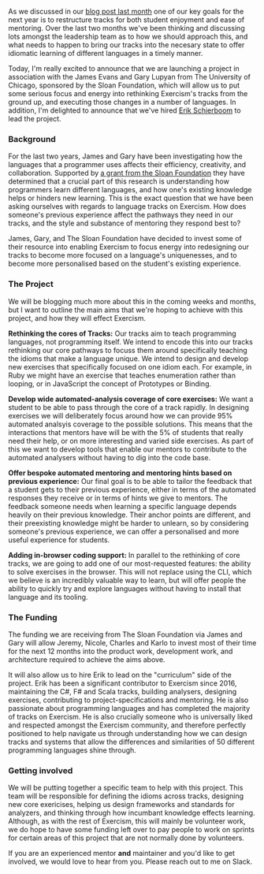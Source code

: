 As we discussed in our [blog post last month](https://exercism.io/blog/whats-next-for-exercism-aug-2019) one of our key goals for the next year is to restructure tracks for both student enjoyment and ease of mentoring. Over the last two months we've been thinking and discussing lots amongst the leadership team as to how we should approach this, and what needs to happen to bring our tracks into the necesary state to offer idiomatic learning of different languages in a timely manner.

Today, I'm really excited to announce that we are launching a project in association with the James Evans and Gary Lupyan from The University of Chicago, sponsored by the Sloan Foundation, which will allow us to put some serious focus and energy into rethinking Exercism's tracks from the ground up, and executing those changes in a number of languages. In addition, I'm delighted to announce that we've hired [Erik Schierboom](https://www.erikschierboom.com/about/) to lead the project.

### Background

For the last two years, James and Gary have been investigating how the languages that a programmer uses affects their efficiency, creativity, and collaboration. Supported by [a grant from the Sloan Foundation](https://sloan.org/grant-detail/8001) they have determined that a crucial part of this research is understanding how programmers learn different languages, and how one's existing knowledge helps or hinders new learning. This is the exact question that we have been asking ourselves with regards to language tracks on Exercism. How does someone's previous experience affect the pathways they need in our tracks, and the style and substance of mentoring they respond best to?

James, Gary, and The Sloan Foundation have decided to invest some of their resource into enabling Exercism to focus energy into redesigning our tracks to become more focused on a language's uniquenesses, and to become more personalised based on the student's existing experience.

### The Project

We will be blogging much more about this in the coming weeks and months, but I want to outline the main aims that we're hoping to achieve with this project, and how they will effect Exercism.

**Rethinking the cores of Tracks:** Our tracks aim to teach programming languages, not programming itself. We intend to encode this into our tracks rethinking our core pathways to focuss them around specifically teaching the idioms that make a language unique. We intend to design and develop new exercises that specifically focused on one idiom each. For example, in Ruby we might have an exercise that teaches enumeration rather than looping, or in JavaScript the concept of Prototypes or Binding.

**Develop wide automated-analysis coverage of core exercises:** We want a student to be able to pass through the core of a track rapidly. In designing exercises we will deliberately focus around how we can provide 95% automated analsyis coverage to the possible solutions. This means that the interactions that mentors have will be with the 5% of students that really need their help, or on more interesting and varied side exercises. As part of this we want to develop tools that enable our mentors to contribute to the automated analysers without having to dig into the code base.

**Offer bespoke automated mentoring and mentoring hints based on previous experience:** Our final goal is to be able to tailor the feedback that a student gets to their previous experience, either in terms of the automated responses they receive or in terms of hints we give to mentors. The feedback someone needs when learning a specific language depends heavily on their previous knowledge. Their anchor points are different, and their preexisting knowledge might be harder to unlearn, so by considering someone's previous experience, we can offer a personalised and more useful experience for students.

**Adding in-browser coding support:** In parallel to the rethinking of core tracks, we are going to add one of our most-requested features: the ability to solve exercises in the browser. This will not replace using the CLI, which we believe is an incredibly valuable way to learn, but will offer people the ability to quickly try and explore languages without having to install that language and its tooling.

### The Funding

The funding we are receiving from The Sloan Foundation via James and Gary will allow Jeremy, Nicole, Charles and Karlo to invest most of their time for the next 12 months into the product work, development work, and architecture required to achieve the aims above.

It will also allow us to hire Erik to lead on the "curriculum" side of the project. Erik has been a significant contributor to Exercism since 2016, maintaining the C#, F# and Scala tracks, building analysers, designing exercises, contributing to project-specifications and mentoring. He is also passionate about programming languages and has completed the majority of tracks on Exercism. He is also crucially someone who is universally liked and respected amongst the Exercism community, and therefore perfectly positioned to help navigate us through understanding how we can design tracks and systems that allow the differences and similarities of 50 different programming languages shine through.

### Getting involved

We will be putting together a specific team to help with this project. This team will be responsible for defining the idioms across tracks, designing new core exericises, helping us design frameworks and standards for analyzers, and thinking through how incumbant knowledge effects learning.  Although, as with the rest of Exercism, this will mainly be volunteer work, we do hope to have some funding left over to pay people to work on sprints for certain areas of this project that are not normally done by volunteers.

If you are an experienced mentor **and** maintainer and you'd like to get involved, we would love to hear from you. Please reach out to me on Slack.
